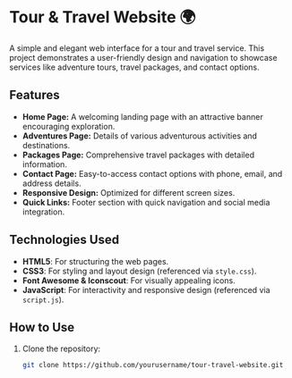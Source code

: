 # Tour & Travel Website 🌍  
A simple and elegant web interface for a tour and travel service. This project demonstrates a user-friendly design and navigation to showcase services like adventure tours, travel packages, and contact options.

## Features  
- **Home Page:** A welcoming landing page with an attractive banner encouraging exploration.  
- **Adventures Page:** Details of various adventurous activities and destinations.  
- **Packages Page:** Comprehensive travel packages with detailed information.  
- **Contact Page:** Easy-to-access contact options with phone, email, and address details.  
- **Responsive Design:** Optimized for different screen sizes.  
- **Quick Links:** Footer section with quick navigation and social media integration.  

## Technologies Used  
- **HTML5**: For structuring the web pages.  
- **CSS3**: For styling and layout design (referenced via `style.css`).  
- **Font Awesome & Iconscout**: For visually appealing icons.  
- **JavaScript**: For interactivity and responsive design (referenced via `script.js`).  

## How to Use  
1. Clone the repository:  
   ```bash  
   git clone https://github.com/yourusername/tour-travel-website.git  
